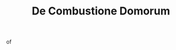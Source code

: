 ---
title: De Combustione Domorum
letter: D
permalink: "/definitions/bld-de-combustione-domorum.html"
body: of
published_at: '2018-07-07'
source: Black's Law Dictionary 2nd Ed (1910)
layout: post
---
